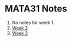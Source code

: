<!--
<style>
body {
  background-image: url('https://upload.wikimedia.org/wikipedia/commons/thumb/f/f6/Europe_a_Prophecy%2C_copy_D%2C_object_1_%28Bentley_1%2C_Erdman_i%2C_Keynes_i%29_British_Museum.jpg/1564px-Europe_a_Prophecy%2C_copy_D%2C_object_1_%28Bentley_1%2C_Erdman_i%2C_Keynes_i%29_British_Museum.jpg');
  background-size: 100% auto;
  background-color: black;
  background-repeat: no-repeat;
  background-attachment: fixed;
  padding:0px;
}

.main {padding:0px;}
</style>
-->

# MATA31 Notes

1. No notes for week 1.
2. [Week 2](a31_week2.pdf)
3. [Week 3](a31_week3.pdf)
